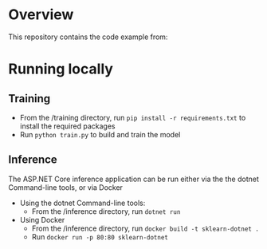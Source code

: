 # Overview
This repository contains the code example from: 

# Running locally
## Training
- From the /training directory, run `pip install -r requirements.txt` to install the required packages
- Run `python train.py` to build and train the model

## Inference
The ASP.NET Core inference application can be run either via the the dotnet Command-line tools, or via Docker
- Using the dotnet Command-line tools:
  - From the /inference directory, run `dotnet run`
- Using Docker 
  - From the /inference directory, run `docker build -t sklearn-dotnet .`
  - Run `docker run -p 80:80 sklearn-dotnet`
